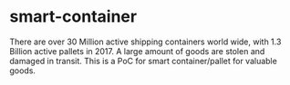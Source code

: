 # smart-container
There are over 30 Million active shipping containers world wide, with 1.3 Billion active pallets in 2017.  A large amount of goods are stolen and damaged in transit.  This is a PoC for smart container/pallet for valuable goods.
